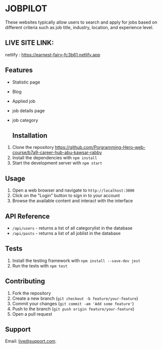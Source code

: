 # JOBPILOT

These websites typically allow users to search and apply for jobs based on different criteria such as job title, industry, location, and experience level.

## LIVE SITE LINK:
netlify : https://earnest-fairy-fc3b61.netlify.app

## Features

- Statistic page
- Blog
- Applied job
- job details page 
- job category
  

  ## Installation

1. Clone the repository https://github.com/Porgramming-Hero-web-course/b7a9-career-hub-abu-kawsar-rabby
2. Install the dependencies with `npm install`
3. Start the development server with `npm start`

## Usage

1. Open a web browser and navigate to `http://localhost:3000`
2. Click on the "Login" button to sign in to your account
3. Browse the available content and interact with the interface

## API Reference


- `/api/users` - returns a list of all categorylist in the database
- `/api/posts` - returns a list of all joblist in the database

## Tests

1. Install the testing framework with `npm install --save-dev jest`
2. Run the tests with `npm test`

## Contributing

1. Fork the repository
2. Create a new branch (`git checkout -b feature/your-feature`)
3. Commit your changes (`git commit -am 'Add some feature'`)
4. Push to the branch (`git push origin feature/your-feature`)
5. Open a pull request


## Support

Email: live@support.com.




